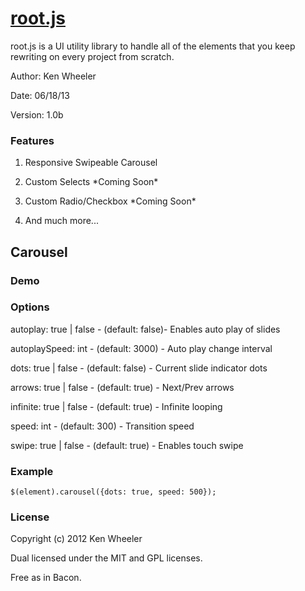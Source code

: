 [root.js
][1]
=============

[1]: <https://github.com/kdubbicles/root-js>

root.js is a UI utility library to handle all of the elements that you keep
rewriting on every project from scratch.

Author: Ken Wheeler

Date: 06/18/13

Version: 1.0b



### Features

1.  Responsive Swipeable Carousel

2.  Custom Selects \*Coming Soon\*

3.  Custom Radio/Checkbox \*Coming Soon\*

4.  And much more...



Carousel
--------



### Demo

[^2]: <http://www.dubmediagroup.com/root-js/  
>

### Options

autoplay: true | false - (default: false)- Enables auto play of slides

autoplaySpeed: int - (default:  3000) - Auto play change interval

dots: true | false - (default:  false) - Current slide indicator dots

arrows: true | false - (default: true) - Next/Prev arrows

infinite: true | false - (default: true) - Infinite looping

speed: int - (default: 300) - Transition speed

swipe: true | false - (default: true) - Enables touch swipe  


### Example

`$(element).carousel({dots: true, speed: 500});`



### License

Copyright (c) 2012 Ken Wheeler

Dual licensed under the MIT and GPL licenses.

Free as in Bacon.



